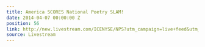 ```yaml
---
title: America SCORES National Poetry SLAM!
date: 2014-04-07 00:00:00 Z
position: 56
link: http://new.livestream.com/ICENYSE/NPS?utm_campaign=live+feed&utm_medium=email&utm_source=LIVE+FEED
source: Livestream
---
```


